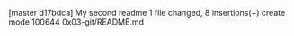 [master d17bdca] My second readme
 1 file changed, 8 insertions(+)
 create mode 100644 0x03-git/README.md
